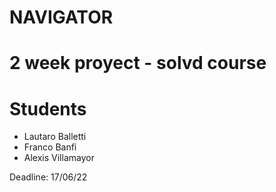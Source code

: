 # NAVIGATOR

# 2 week proyect - solvd course

# Students
- Lautaro Balletti
- Franco Banfi
- Alexis Villamayor

Deadline: 17/06/22
